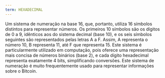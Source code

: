 ```yaml
---
term: HEXADECIMAL
---
```


Um sistema de numeração na base 16, que, portanto, utiliza 16 símbolos distintos para representar números. Os primeiros 10 símbolos são os dígitos de 0 a 9, idênticos aos do sistema decimal (base 10), e os seis símbolos seguintes são representados pelas letras A a F. Assim, A representa o número 10, B representa 11, até F que representa 15. Este sistema é particularmente utilizado em computação, pois oferece uma representação mais concisa de números binários (base 2), e cada dígito hexadecimal representa exatamente 4 bits, simplificando conversões. Este sistema de numeração é muito frequentemente usado para representar informações sobre o Bitcoin.